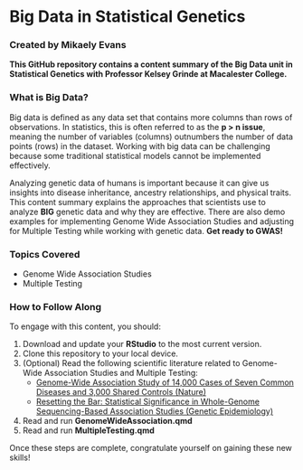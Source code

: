 <h1>Big Data in Statistical Genetics</h1>
<h3><strong>Created by Mikaely Evans</strong></h3>

<p><strong>This GitHub repository contains a content summary of the Big Data unit in Statistical Genetics with Professor Kelsey Grinde at Macalester College.</strong></p>

<h3>What is Big Data?</h3>
<p>
    Big data is defined as any data set that contains more columns than rows of observations. 
    In statistics, this is often referred to as the <strong>p > n issue</strong>, meaning the number of variables (columns) 
    outnumbers the number of data points (rows) in the dataset. 
    Working with big data can be challenging because some traditional statistical models cannot be implemented effectively.
</p>

<p>    
    Analyzing genetic data of humans is important because it can give us insights into disease inheritance, ancestry relationships, and
    physical traits. This content summary explains the approaches that scientists use to analyze <strong>BIG</strong> genetic data and why they are effective.
    There are also demo examples for implementing Genome Wide Association Studies and adjusting for Multiple Testing while working with genetic
    data. <strong>Get ready to GWAS!</strong>
</p>

<h3>Topics Covered</h3>
<ul>
    <li>Genome Wide Association Studies</li>
    <li>Multiple Testing</li>
</ul>

<h3>How to Follow Along</h3>
<p>To engage with this content, you should:</p>
<ol>
    <li>Download and update your <strong>RStudio</strong> to the most current version.</li>
    <li>Clone this repository to your local device.</li>
    <li>
        (Optional) Read the following scientific literature related to Genome-Wide Association Studies and Multiple Testing:
        <ul>
            <li><a href="https://www.nature.com/articles/nature05911">Genome-Wide Association Study of 14,000 Cases of Seven Common Diseases and 3,000 Shared Controls (Nature)</a></li>
            <li><a href="https://onlinelibrary.wiley.com/doi/abs/10.1002/gepi.22032?casa_token=kFg4MxX9bcAAAAAA%3Ad4pm84GuKhg10-6s3v13H_zecf1oqeCMkbwkxHHnC1q80-gSnmF__FF2YGVXbGZFKtURKB5DG0ujOGk">Resetting the Bar: 
            Statistical Significance in Whole-Genome Sequencing-Based Association Studies (Genetic Epidemiology)</a></li>
        </ul>
    </li>
    <li>Read and run <strong>GenomeWideAssociation.qmd</strong></li>
    <li>Read and run <strong>MultipleTesting.qmd</strong></li>
</ol>
<p>Once these steps are complete, congratulate yourself on gaining these new skills!</p>




